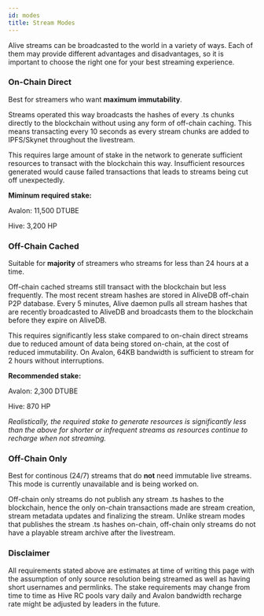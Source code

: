 ```yaml
---
id: modes
title: Stream Modes
---
```


Alive streams can be broadcasted to the world in a variety of ways. Each of them may provide different advantages and disadvantages, so it is important to choose the right one for your best streaming experience.

### On-Chain Direct

Best for streamers who want **maximum immutability**.

Streams operated this way broadcasts the hashes of every .ts chunks directly to the blockchain without using any form of off-chain caching. This means transacting every 10 seconds as every stream chunks are added to IPFS/Skynet throughout the livestream.

This requires large amount of stake in the network to generate sufficient resources to transact with the blockchain this way. Insufficient resources generated would cause failed transactions that leads to streams being cut off unexpectedly.

**Miminum required stake:**

<p>
Avalon: 11,500 DTUBE

Hive: 3,200 HP
</p>

### Off-Chain Cached

Suitable for **majority** of streamers who streams for less than 24 hours at a time.

Off-chain cached streams still transact with the blockchain but less frequently. The most recent stream hashes are stored in AliveDB off-chain P2P database. Every 5 minutes, Alive daemon pulls all stream hashes that are recently broadcasted to AliveDB and broadcasts them to the blockchain before they expire on AliveDB.

This requires significantly less stake compared to on-chain direct streams due to reduced amount of data being stored on-chain, at the cost of reduced immutability. On Avalon, 64KB bandwidth is sufficient to stream for 2 hours without interruptions.

**Recommended stake:**

<p>
Avalon: 2,300 DTUBE

Hive: 870 HP
</p>

*Realistically, the required stake to generate resources is significantly less than the above for shorter or infrequent streams as resources continue to recharge when not streaming.*

### Off-Chain Only

Best for continous (24/7) streams that do **not** need immutable live streams. This mode is currently unavailable and is being worked on.

Off-chain only streams do not publish any stream .ts hashes to the blockchain, hence the only on-chain transactions made are stream creation, stream metadata updates and finalizing the stream. Unlike stream modes that publishes the stream .ts hashes on-chain, off-chain only streams do not have a playable stream archive after the livestream.

### Disclaimer

All requirements stated above are estimates at time of writing this page with the assumption of only source resolution being streamed as well as having short usernames and permlinks. The stake requirements may change from time to time as Hive RC pools vary daily and Avalon bandwidth recharge rate might be adjusted by leaders in the future.